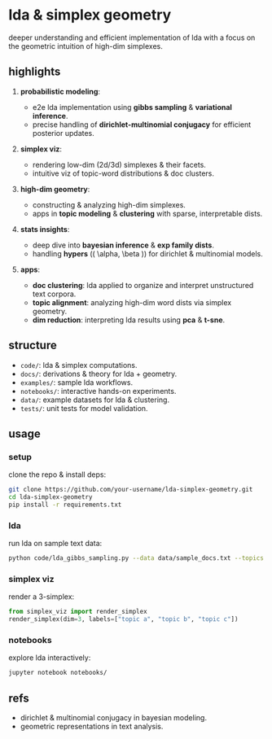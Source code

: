 # lda & simplex geometry  
deeper understanding and efficient implementation of lda with a focus on the geometric intuition of high-dim simplexes.

## highlights
1. **probabilistic modeling**:
   - e2e lda implementation using **gibbs sampling** & **variational inference**.
   - precise handling of **dirichlet-multinomial conjugacy** for efficient posterior updates.

2. **simplex viz**:
   - rendering low-dim (2d/3d) simplexes & their facets.
   - intuitive viz of topic-word distributions & doc clusters.

3. **high-dim geometry**:
   - constructing & analyzing high-dim simplexes.
   - apps in **topic modeling** & **clustering** with sparse, interpretable dists.

4. **stats insights**:
   - deep dive into **bayesian inference** & **exp family dists**.
   - handling **hypers** (\( \alpha, \beta \)) for dirichlet & multinomial models.

5. **apps**:
   - **doc clustering**: lda applied to organize and interpret unstructured text corpora.
   - **topic alignment**: analyzing high-dim word dists via simplex geometry.
   - **dim reduction**: interpreting lda results using **pca** & **t-sne**.

## structure
- `code/`: lda & simplex computations.
- `docs/`: derivations & theory for lda + geometry.
- `examples/`: sample lda workflows.
- `notebooks/`: interactive hands-on experiments.
- `data/`: example datasets for lda & clustering.
- `tests/`: unit tests for model validation.

## usage
### setup
clone the repo & install deps:
```bash
git clone https://github.com/your-username/lda-simplex-geometry.git
cd lda-simplex-geometry
pip install -r requirements.txt
```

### lda
run lda on sample text data:

```bash
python code/lda_gibbs_sampling.py --data data/sample_docs.txt --topics 3
```

### simplex viz
render a 3-simplex:

```python
from simplex_viz import render_simplex
render_simplex(dim=3, labels=["topic a", "topic b", "topic c"])
```

### notebooks
explore lda interactively:

```bash
jupyter notebook notebooks/
```

## refs
- dirichlet & multinomial conjugacy in bayesian modeling.
- geometric representations in text analysis.

